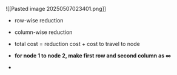 ![[Pasted image 20250507023401.png]]

- row-wise reduction
- column-wise reduction
- total cost = reduction cost + cost to travel to node

- **for node 1 to node 2, make first row and second column as $\infty$**
- 